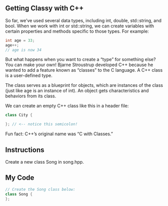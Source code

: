 ## Getting Classy with C++

So far, we’ve used several data types, including int, double, std::string, and bool. When we work with int or std::string, we can create variables with certain properties and methods specific to those types. For example:
```c++
int age = 33;
age++;
// age is now 34
```
But what happens when you want to create a “type” for something else? You can make your own! Bjarne Stroustrup developed C++ because he wanted to add a feature known as “classes” to the C language. A C++ class is a user-defined type.

The class serves as a blueprint for objects, which are instances of the class (just like age is an instance of int). An object gets characteristics and behaviors from its class.

We can create an empty C++ class like this in a header file:
```c++
class City {

}; // <-- notice this semicolon!
```
Fun fact: C++’s original name was “C with Classes.”

## Instructions

Create a new class Song in song.hpp.

## My Code
```c++
// Create the Song class below:
class Song {
};
```
